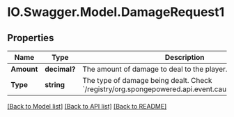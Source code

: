 # IO.Swagger.Model.DamageRequest1
## Properties

Name | Type | Description | Notes
------------ | ------------- | ------------- | -------------
**Amount** | **decimal?** | The amount of damage to deal to the player. | [optional] 
**Type** | **string** | The type of damage being dealt. Check &#x60;/registry/org.spongepowered.api.event.cause.entity.damage&#x60;. | [optional] 

[[Back to Model list]](../README.md#documentation-for-models) [[Back to API list]](../README.md#documentation-for-api-endpoints) [[Back to README]](../README.md)

